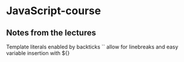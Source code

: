 # JavaScript-course

## Notes from the lectures

Template literals enabled by backticks `` allow for linebreaks and easy variable insertion with ${}